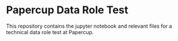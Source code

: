 # Papercup Data Role Test

This repository contains the jupyter notebook and relevant files for a technical data role test at Papercup.